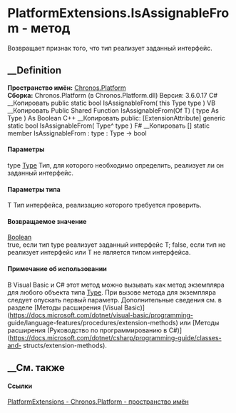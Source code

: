 # PlatformExtensions.IsAssignableFrom<T> \- метод
Возвращает признак того, что тип реализует заданный интерфейс.
## __Definition
 **Пространство имён:** [Chronos.Platform](N_Chronos_Platform.htm)  
 **Сборка:** Chronos.Platform (в Chronos.Platform.dll) Версия: 3.6.0.17
C# __Копировать
     public static bool IsAssignableFrom<T>(
    	this Type type
    )
VB __Копировать
    <ExtensionAttribute>
    Public Shared Function IsAssignableFrom(Of T) ( 
    	type As Type
    ) As Boolean
C++ __Копировать
     public:
    [ExtensionAttribute]
    generic<typename T>
    static bool IsAssignableFrom(
    	Type^ type
    )
F# __Копировать
     [<ExtensionAttribute>]
    static member IsAssignableFrom : 
            type : Type -> bool 
#### Параметры
type [Type](https://learn.microsoft.com/dotnet/api/system.type)
    Тип, для которого необходимо определить, реализует ли он заданный интерфейс.
#### Параметры типа
T
    Тип интерфейса, реализацию которого требуется проверить.
#### Возвращаемое значение
[Boolean](https://learn.microsoft.com/dotnet/api/system.boolean)  
true, если тип type реализует заданный интерфейс T; false, если тип не
реализует интерфейс или T не является типом интерфейса.
#### Примечание об использовании
В Visual Basic и C# этот метод можно вызывать как метод экземпляра для любого
объекта типа [Type](https://learn.microsoft.com/dotnet/api/system.type). При
вызове метода для экземпляра следует опускать первый параметр. Дополнительные
сведения см. в разделе [Методы расширения (Visual
Basic)](https://docs.microsoft.com/dotnet/visual-basic/programming-
guide/language-features/procedures/extension-methods) или [Методы расширения
(Руководство по программированию в
C#)](https://docs.microsoft.com/dotnet/csharp/programming-guide/classes-and-
structs/extension-methods).
##  __См. также
#### Ссылки
[PlatformExtensions - ](T_Chronos_Platform_PlatformExtensions.htm)
[Chronos.Platform - пространство имён](N_Chronos_Platform.htm)
